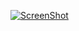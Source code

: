 [![ScreenShot](https://i.ytimg.com/vi/RSgMEtRl0sw/hqdefault.jpg)](http://www.youtube.com/watch?v=RSgMEtRl0sw&list=PL68F511F6E3C122EB)